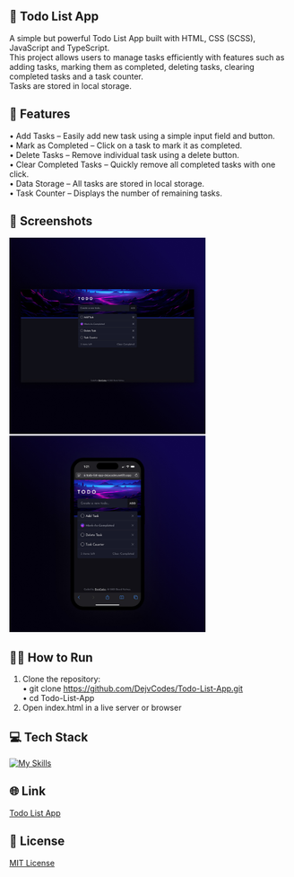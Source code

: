 ## 📝 Todo List App
A simple but powerful Todo List App built with HTML, CSS (SCSS), JavaScript and TypeScript. <br>
This project allows users to manage tasks efficiently with features such as adding tasks, marking them as completed, deleting tasks, clearing completed tasks and a task counter. <br>
Tasks are stored in local storage.

## 🚀 Features
• Add Tasks – Easily add new task using a simple input field and button. <br>
• Mark as Completed – Click on a task to mark it as completed. <br>
• Delete Tasks – Remove individual task using a delete button. <br>
• Clear Completed Tasks – Quickly remove all completed tasks with one click. <br>
• Data Storage – All tasks are stored in local storage. <br>
• Task Counter – Displays the number of remaining tasks. <br>

## 📱 Screenshots
<img src="/images/Todo List App 1.jpg" width="350"> <img src="/images/Todo List App 2.jpg" width="350">

## 🏃🏻 How to Run
1. Clone the repository: <br>
    • git clone https://github.com/DejvCodes/Todo-List-App.git <br>
    • cd Todo-List-App <br>
2. Open index.html in a live server or browser <br>

## 💻 Tech Stack
[![My Skills](https://skillicons.dev/icons?i=html,css,sass,javascript,typescript)](https://skillicons.dev)

## 🌐 Link
<a href="https://todo-list-app-dejvcodes.netlify.app/">Todo List App</a>

## 🔐 License
[MIT License](LICENSE) 